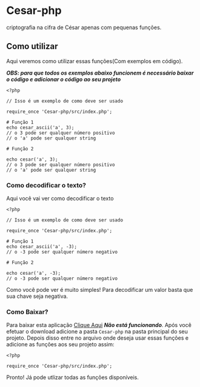 # Cesar-php
 criptografia na cifra de César apenas com pequenas funções.

## Como utilizar
 Aqui veremos como utilizar essas funções(Com exemplos em código).

 ***OBS: para que todos os exemplos abaixo funcionem é necessário baixar o código e adicionar o código ao seu projeto***

 ```
 <?php
 
 // Isso é um exemplo de como deve ser usado

 require_once 'Cesar-php/src/index.php';

 # Função 1
 echo cesar_ascii('a', 3); 
 // o 3 pode ser qualquer número positivo
 // o 'a' pode ser qualquer string

 # Função 2

 echo cesar('a', 3); 
 // o 3 pode ser qualquer número positivo
 // o 'a' pode ser qualquer string
 ```

### Como decodificar o texto?
 Aqui você vai ver como decodificar o texto

 ```
 <?php
 
 // Isso é um exemplo de como deve ser usado

 require_once 'Cesar-php/src/index.php';

 # Função 1
 echo cesar_ascii('a', -3); 
 // o -3 pode ser qualquer número negativo

 # Função 2

 echo cesar('a', -3); 
 // o -3 pode ser qualquer número negativo
 ```

 Como você pode ver é muito simples! Para decodificar um valor basta que sua chave seja negativa.

 ### Como Baixar?
 Para baixar esta aplicação [Clique Aqui]() ***Não está funcionando***. Após você efetuar o download adicione a pasta ``Cesar-php`` na pasta principal do seu projeto. Depois disso entre no arquivo onde deseja usar essas funções e adicione as funções aos seu projeto assim: 
 ```
 <?php 
 
 require_once 'Cesar-php/src/index.php';
 ```

 Pronto! Já pode utlizar todas as funções disponíveis.

 